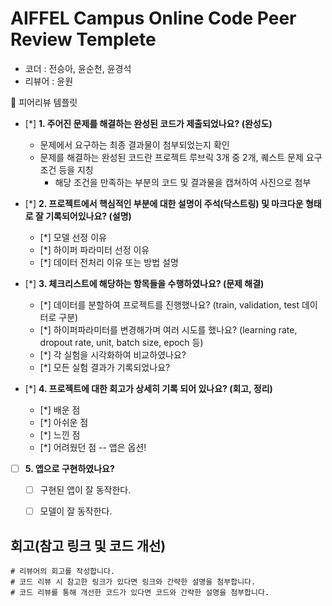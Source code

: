 # AIFFEL Campus Online Code Peer Review Templete
- 코더 : 전승아, 윤순천, 윤경석
- 리뷰어 : 윤원


<aside>
🤔 피어리뷰 템플릿

- [*]  **1. 주어진 문제를 해결하는 완성된 코드가 제출되었나요? (완성도)**
    - 문제에서 요구하는 최종 결과물이 첨부되었는지 확인
    - 문제를 해결하는 완성된 코드란 프로젝트 루브릭 3개 중 2개, 
    퀘스트 문제 요구조건 등을 지칭
        - 해당 조건을 만족하는 부분의 코드 및 결과물을 캡쳐하여 사진으로 첨부

- [*]  **2. 프로젝트에서 핵심적인 부분에 대한 설명이 주석(닥스트링) 및 마크다운 형태로 잘 기록되어있나요? (설명)**
    - [*]  모델 선정 이유
    - [*]  하이퍼 파라미터 선정 이유
    - [*]  데이터 전처리 이유 또는 방법 설명

- [*]  **3. 체크리스트에 해당하는 항목들을 수행하였나요? (문제 해결)**
    - [*]  데이터를 분할하여 프로젝트를 진행했나요? (train, validation, test 데이터로 구분)
    - [*]  하이퍼파라미터를 변경해가며 여러 시도를 했나요? (learning rate, dropout rate, unit, batch size, epoch 등)
    - [*]  각 실험을 시각화하여 비교하였나요?
    - [*]  모든 실험 결과가 기록되었나요?

- [*]  **4. 프로젝트에 대한 회고가 상세히 기록 되어 있나요? (회고, 정리)**
    - [*]  배운 점
    - [*]  아쉬운 점
    - [*]  느낀 점
    - [*]  어려웠던 점
-- 앱은 옵션!
- [ ]  **5.  앱으로 구현하였나요?**
    - [ ]  구현된 앱이 잘 동작한다.
    - [ ]  모델이 잘 동작한다.


# 회고(참고 링크 및 코드 개선)
```
# 리뷰어의 회고를 작성합니다.
# 코드 리뷰 시 참고한 링크가 있다면 링크와 간략한 설명을 첨부합니다.
# 코드 리뷰를 통해 개선한 코드가 있다면 코드와 간략한 설명을 첨부합니다.
```
